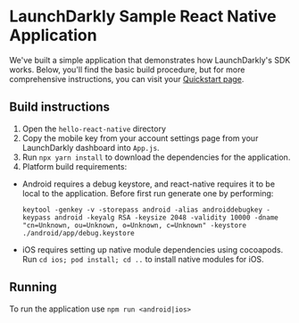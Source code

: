# LaunchDarkly Sample React Native Application

We've built a simple application that demonstrates how LaunchDarkly's SDK works. Below, you'll find the basic build procedure, but for more comprehensive instructions, you can visit your [Quickstart page](https://app.launchdarkly.com/quickstart#/).

## Build instructions
1. Open the `hello-react-native` directory
2. Copy the mobile key from your account settings page from your LaunchDarkly dashboard into `App.js`.
3. Run `npx yarn install` to download the dependencies for the application.
4. Platform build requirements:
  * Android requires a debug keystore, and react-native requires it to be local to the application. Before first run generate one by performing:
    ```
    keytool -genkey -v -storepass android -alias androiddebugkey -keypass android -keyalg RSA -keysize 2048 -validity 10000 -dname "cn=Unknown, ou=Unknown, o=Unknown, c=Unknown" -keystore ./android/app/debug.keystore
    ```
  * iOS requires setting up native module dependencies using cocoapods. Run `cd ios; pod install; cd ..` to install native modules for iOS.

## Running

To run the application use `npm run <android|ios>`

